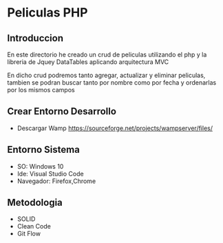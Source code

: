 # Peliculas PHP

## Introduccion

En este directorio he creado un crud de peliculas utilizando el php y la libreria de Jquey DataTables aplicando arquitectura MVC

En dicho crud podremos tanto agregar, actualizar y eliminar peliculas, tambien se podran buscar tanto por nombre como por fecha y ordenarlas por los mismos campos 

## Crear Entorno Desarrollo

- Descargar Wamp https://sourceforge.net/projects/wampserver/files/

## Entorno Sistema

- SO: Windows 10
- Ide: Visual Studio Code
- Navegador: Firefox,Chrome

## Metodologia

- SOLID
- Clean Code
- Git Flow
